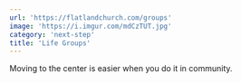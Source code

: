 ```yaml
---
url: 'https://flatlandchurch.com/groups'
image: 'https://i.imgur.com/mdCzTUT.jpg'
category: 'next-step'
title: 'Life Groups'
---
```


Moving to the center is easier when you do it in community.
